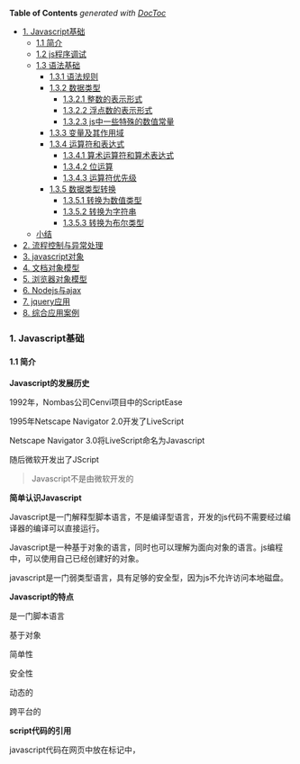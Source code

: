 <!-- START doctoc generated TOC please keep comment here to allow auto update -->
<!-- DON'T EDIT THIS SECTION, INSTEAD RE-RUN doctoc TO UPDATE -->
**Table of Contents**  *generated with [DocToc](https://github.com/thlorenz/doctoc)*

- [1. Javascript基础](#1-javascript%E5%9F%BA%E7%A1%80)
  - [1.1 简介](#11-%E7%AE%80%E4%BB%8B)
  - [1.2 js程序调试](#12-js%E7%A8%8B%E5%BA%8F%E8%B0%83%E8%AF%95)
  - [1.3 语法基础](#13-%E8%AF%AD%E6%B3%95%E5%9F%BA%E7%A1%80)
    - [1.3.1 语法规则](#131-%E8%AF%AD%E6%B3%95%E8%A7%84%E5%88%99)
    - [1.3.2 数据类型](#132-%E6%95%B0%E6%8D%AE%E7%B1%BB%E5%9E%8B)
      - [1.3.2.1 整数的表示形式](#1321-%E6%95%B4%E6%95%B0%E7%9A%84%E8%A1%A8%E7%A4%BA%E5%BD%A2%E5%BC%8F)
      - [1.3.2.2 浮点数的表示形式](#1322-%E6%B5%AE%E7%82%B9%E6%95%B0%E7%9A%84%E8%A1%A8%E7%A4%BA%E5%BD%A2%E5%BC%8F)
      - [1.3.2.3 js中一些特殊的数值常量](#1323-js%E4%B8%AD%E4%B8%80%E4%BA%9B%E7%89%B9%E6%AE%8A%E7%9A%84%E6%95%B0%E5%80%BC%E5%B8%B8%E9%87%8F)
    - [1.3.3 变量及其作用域](#133-%E5%8F%98%E9%87%8F%E5%8F%8A%E5%85%B6%E4%BD%9C%E7%94%A8%E5%9F%9F)
    - [1.3.4 运算符和表达式](#134-%E8%BF%90%E7%AE%97%E7%AC%A6%E5%92%8C%E8%A1%A8%E8%BE%BE%E5%BC%8F)
      - [1.3.4.1 算术运算符和算术表达式](#1341-%E7%AE%97%E6%9C%AF%E8%BF%90%E7%AE%97%E7%AC%A6%E5%92%8C%E7%AE%97%E6%9C%AF%E8%A1%A8%E8%BE%BE%E5%BC%8F)
      - [1.3.4.2 位运算](#1342-%E4%BD%8D%E8%BF%90%E7%AE%97)
      - [1.3.4.3 运算符优先级](#1343-%E8%BF%90%E7%AE%97%E7%AC%A6%E4%BC%98%E5%85%88%E7%BA%A7)
    - [1.3.5 数据类型转换](#135-%E6%95%B0%E6%8D%AE%E7%B1%BB%E5%9E%8B%E8%BD%AC%E6%8D%A2)
      - [1.3.5.1 转换为数值类型](#1351-%E8%BD%AC%E6%8D%A2%E4%B8%BA%E6%95%B0%E5%80%BC%E7%B1%BB%E5%9E%8B)
      - [1.3.5.2 转换为字符串](#1352-%E8%BD%AC%E6%8D%A2%E4%B8%BA%E5%AD%97%E7%AC%A6%E4%B8%B2)
      - [1.3.5.3 转换为布尔类型](#1353-%E8%BD%AC%E6%8D%A2%E4%B8%BA%E5%B8%83%E5%B0%94%E7%B1%BB%E5%9E%8B)
  - [小结](#%E5%B0%8F%E7%BB%93)
- [2. 流程控制与异常处理](#2-%E6%B5%81%E7%A8%8B%E6%8E%A7%E5%88%B6%E4%B8%8E%E5%BC%82%E5%B8%B8%E5%A4%84%E7%90%86)
- [3. javascript对象](#3-javascript%E5%AF%B9%E8%B1%A1)
- [4. 文档对象模型](#4-%E6%96%87%E6%A1%A3%E5%AF%B9%E8%B1%A1%E6%A8%A1%E5%9E%8B)
- [5. 浏览器对象模型](#5-%E6%B5%8F%E8%A7%88%E5%99%A8%E5%AF%B9%E8%B1%A1%E6%A8%A1%E5%9E%8B)
- [6. Nodejs与ajax](#6-nodejs%E4%B8%8Eajax)
- [7. jquery应用](#7-jquery%E5%BA%94%E7%94%A8)
- [8. 综合应用案例](#8-%E7%BB%BC%E5%90%88%E5%BA%94%E7%94%A8%E6%A1%88%E4%BE%8B)

<!-- END doctoc generated TOC please keep comment here to allow auto update -->

### 1. Javascript基础

#### 1.1 简介

**Javascript的发展历史**

1992年，Nombas公司Cenvi项目中的ScriptEase

1995年Netscape Navigator 2.0开发了LiveScript

Netscape Navigator 3.0将LiveScript命名为Javascript

随后微软开发出了JScript

> Javascript不是由微软开发的

**简单认识Javascript**

Javascript是一门解释型脚本语言，不是编译型语言，开发的js代码不需要经过编译器的编译可以直接运行。

Javascript是一种基于对象的语言，同时也可以理解为面向对象的语言。js编程中，可以使用自己已经创建好的对象。

javascript是一门弱类型语言，具有足够的安全型，因为js不允许访问本地磁盘。

**Javascript的特点**

是一门脚本语言

基于对象

简单性

安全性

动态的

跨平台的

**script代码的引用**

javascript代码在网页中放在<script></script>标记中，<script>标记不是自闭合标签，不能通过下面方式使用。

```html
<script src="" /><!-- 不能通过这种方式使用，<script>不是自闭合标签 -->
```

**js代码的引用方式有如下几种方式**

1. 放在html中的<script>标记中

```html
<script>
    function hello(){
        alert("hello!");
    }

    hello();
</script>
```

2. html中通过script标记的src属性导入外部的js文件

```html
<script src="../js/util.js"></script>
```

3. 嵌入到html标记中

```html
<body onload="alert('hello world!');"></body>
<input type="text" onblur="alert(this.value)" /> <!--表示在input失去焦点的时候弹出当前输入框的值-->
```

4. 可以在a标记中的href属性中通过javascript:的方式使用嵌入js代码

```html
<a href="javascript:alert('hello world,a标记');">弹出</a>
```

#### 1.2 js程序调试

1. alert调试

```html
<script>
    x = 10;
    alert(1);
    document.write("", +x);
    alert(2);
</script>
```
可以通过两个提示框的方式判断x的操作是否成功

alert会中断程序的执行，在当前的alert执行完成后才会继续执行后续语句

2. console调试

console.log不会中断程序的执行，它只是在控制台打印信息，不影响程序的执行。

console.assert():会判断一个表达式的真假，如果为假，则输出异常信息，并抛出异常

```html
<script>
    var result = 1;
    console.assert(result);
    var year = 2022;
    console.assert(year === 2028);
</script>
```

效果如下:

![console.assert调试抛出异常](./images/i1.png)

3. 断点调试

![chrome浏览器调试面板的功能按钮](./images/i2.png)

4. 在代码中添加debugger语句实现断点

在代码中添加debugger调试，注意在调试完成之后需要把该语句debugger删除掉

#### 1.3 语法基础

##### 1.3.1 语法规则

**标识符**

js中，为各种变量、函数、类等起的名字，就是标识符

**标识符的规则**

字母、数字、下划线、$组合而成

标识符不能以数字开头

大小写敏感，长度无限制

不能使用系统预留字、关键字

**注释**

注释有两种

// ：单行注释

/* */：多行注释

##### 1.3.2 数据类型

javascript中的数据类型主要包括三大类：

**基本类型**

数值、字符串、布尔类型

**引用类型**

也称为对象类型，如数组、Object

**特殊类型**

undefined、null

**typeof检测变量的数据类型**

未定义：undefined --- name除外，name在部分浏览器中是window的全局属性

布尔值：boolean

字符串：string

NaN、数值：number

数组、对象或null：object

function定义的函数、函数表达式、箭头函数等各种方式定义的函数：function

```html
<script>
    function sum(a, b) {
        return a + b;
    }
    const arr = [];
    const add = (a, b) => {
        return a + b;
    }
    const increase = function (a, b) {
        return a + b;
    }
    console.log("typeof 未定义的变量username:", typeof username); // undefined
    console.log("typeof 函数:", typeof sum); // function
    console.log("typeof 箭头函数:", typeof add); // function
    console.log("typeof 变量函数:", typeof increase); // function
    console.log("typeof undefined:", typeof undefined); // undefined
    console.log("typeof null:", typeof null); // object
    console.log("typeof 数组:", typeof arr); // object
    console.log("typeof NaN:", typeof NaN); // number
</script>
```

> 这里可以关注下window的属性，window的属性都不能直接作为普通的标识符使用，window下的全局变量很多，可以通过打印window属性来查看下。

数值型就是表示实数，即整数和浮点数
###### 1.3.2.1 整数的表示形式

**十进制整数**

0-9的10个阿拉伯数字表示，如0，10，15，-12

**八进制整数**

以0开头、由0-7的8个阿拉伯数字表示，如022，031

**十六进制整数**

以0x或者0X开头，由a-f6个字母以及0-9的10个数字表示，如0x12，0x26

###### 1.3.2.2 浮点数的表示形式

**十进制浮点数**

由数字和小数点组成: 12.3,123.5

**科学计数法**

较大的数会使用到科学计数法，如1.235e3表示1.235x10<sup>3</sup>或者1.235E2等

科学计数法中，e的前面可以是小数，但是e的后面只能是整数，表示乘方

在使用科学计数法中，e的前面没有数字是错误的使用方式，e的后面没有整数，也是错误的使用形式，如:

1.2e、E3等都是错误的使用方式

###### 1.3.2.3 js中一些特殊的数值常量

Infinity:表示无穷大的常量

NaN：非数值

Number.MIN_VALUE:可表示的最小数值

1. 字符串

2. 布尔值

只有两个值：true、false

3. Undefined

只有一个值：undefined

4. Null

只有一个值：null

**undefined和null的联系**

undefined和null的相等性判断,在非全等型判断的时候，它们两个是相等的，但是在全等型判断时它们两个是不等的。

```js
console.log(undefined == null); // true
console.log(undefined === null); // false
```

区别

1. null是javascript语言的关键字，undefined是js预定义的全局变量，不是关键字

2. 执行typeof运算，null返回的是object，undefined返回的是undefined

3. 两者在根据需要转换为字符串的时候，undefined会转为“undefined”，null会转为"null"

变量没有被赋值而被使用的时候，这个变量就会是一个undefined

一般情况下不会给一个变量赋值为undefined，但是有可能会给一个变量赋值为null

undefined是系统级别的，null为程序级别的

##### 1.3.3 变量及其作用域

js中，通过"use strict"定义为严格模式，严格模式下，变量必须先声明后使用个，否则报错。

作用域指变量的可见性，js中的作用域可分为全局作用域和局部作用域

js在非严格模式下，变量可以不先声明而直接使用，这样的变量是全局的作用域

js函数可以嵌套，在这种情况下，内部函数可以访问外部函数变量，但是外部函数不能访问内部函数的变量

```ts
function foo() {
    var x = 1;
    function bar() {
        var y = 2;
        console.log("内部函数访问外部函数的变量x:", x); // 1
    }
    bar();
    console.log("外部函数访问内部函数中的变量y:", y); // 会报错，y is not defined
}

foo();
```

![函数嵌套情况下内部函数可以访问外部函数变量反之但不行](./images/i3.png)

```js
function foo() {
    var x = 1;
    function bar() {
        var x = 2;
        console.log("内部函数bar中的x:", x); // 2
    }
    bar();
    console.log("外部函数中的x:", x); // 1
    
}
foo();
```

案例中，内部函数bar中重新定了变量x，所以在内部函数中的变量x和外部函数中的变量x是没有关系的，它们是两个独立的变量，所以最终的输出结果为内部的变量输出2，外部变量输出1.

但是如果内部函数bar中不是重新声明的变量x，而是直接给变量重新赋值，那么情况就不同了：

```js
function foo() {
    x = 1;
    function bar() {
        var x = 2;
        console.log("内部函数bar中的x:", x); // 2
    }
    bar();
    console.log("外部函数中的x:", x); // 2
    
}
foo();
```

该案例中，内部函数中是对变量x重新赋值了，这个变量在内部函数中没有定义，它会沿着原型链向外部寻找，在外部函数找到了定义，就改变了外部函数中变量x的值，所以内部函数和外部函数中的变量x的值都成了2.

这个时候，我又修改了下代码的执行顺序，我先执行外部函数的打印然后再执行内部函数：

```js
function foo() {
    x = 1;
    function bar() {
        x = 2;
        console.log("内部函数bar中的x:", x); // 2
    }
    console.log("外部函数中的x:", x); // 1
    bar();
}
foo();
```

最新的案例中，外部函数中的x仍旧是1，但是内部函数x是2.因为虽然内部函数可以访问外部函数的变量，且内部函数的变量也不是通过var声明的，但是我们需要注意执行顺序，先执行的外部函数，然后才去执行的内部函数，在执行了内部函数之后外部函数中的变量x才变成了2.所以最终的执行结果是外部函数的x为1，内部函数的x为2.

**js中没有块级作用域的概念**

块级作用域，即{}的作用域，js中没有块级作用域的概念。

如案例中for循环中定义了变量i和j，但是在for循环外部都访问到了这个变量。

```js
function baz() {
    for (var i = 0; i < 5; i++) { }
    console.log("i:", i); // 5
    var obj = {
        name: "Lily"
    };
    for (var attr in obj) {
        var j = 10;
    }
    console.log("j:", j); // 10
}
baz();
```

**变量提升**

会把变量的声明提升到函数顶部，但是赋值操作只有执行到了当前的语句行才会真正的赋值

##### 1.3.4 运算符和表达式

对各种数据进行加工的过程称为运算，表示各种不同运算的符号称为运算符，参与运算的数据称为操作数

**运算符的分类**

按照操作数的数量来分：一元运算符、二元运算符、三元运算符

按照功能划分：赋值运算符、算术运算符、关系运算符、逻辑运算符、位运算符、条件运算符等

**表达式**

由运算符和操作数按一定语法形式组成的符号序列

一个常量或者一个变量名字是最简单的表达式，其值就是该常量或者变量的值

表达式的值还可以用作其他表达式的操作数，形成复杂的表达式

###### 1.3.4.1 算术运算符和算术表达式

算术运算符完成数学中的加、减、乘、除四则运算

1. 单目运算符：有4个

+(加)、-(减)、++(自增)、--(自减)

2. 双目运算符：有5个

+(加)、-(减)、*(乘)、/(除)、%(取余、求余)

由算术运算符链接起来的表达式称为算术表达式

下面的案例都是表达式：

```js
var a = 10;
var b = a + 2;
var c = a + b;
```

> 表达式和语句有什么关系呢？

###### 1.3.4.2 位运算

###### 1.3.4.3 运算符优先级

![运算符优先级](./images/i4.png)

##### 1.3.5 数据类型转换

###### 1.3.5.1 转换为数值类型

有3个函数可以将非数值类型转换为数值类型

Number()、parseInt()、parseFloat()

Number()可以将任何类型的数据转换为数值，parseInt()和parseFloat()只能将字符转换为数值

**Number()的转换规则**

1. true和false，分别返回1和0

2. 如果是数字值，则原样返回

3. 如果是null，则返回0

4. 如果是undefined，返回NaN

5. 如果是字符串
    - 如果是字符串中只包含数字，则将其转换为十进制数值
    - 如果字符串中包含有效的十六进制如0xac，则将其转换为等值的十进制整数值；
    - 如果是空字符串，则返回0
    - 除上述之外的其他字符，则返回NaN

**parseInt()转换规则**

1. parseInt()可以使用第二个参数，表示基数

2. parseInt()在将字符串转换为数值时，更多的是看该字符串是否符合数值模式。它会忽略字符串前面的空格，直到找到第一个非空格字符

3. 如果第一个字符不是数字字符或者负号，parseInt()则会返回NaN

4. 如果第一个字符是数字字符，parseInt()会继续解析第2个字符，直到解析完所有的后续字符或者遇到了一个非数字字符

```js
var n1 = '1234hello';
console.log(parseInt(n1)); // 1234
var n2 = '12.3';
console.log(parseInt(n2)); // 12
```
5. 如果字符串中的第一个字符是数字字符，parseInt()能够自动识别出各种整数形式，如八进制、十进制还是十六进制

**parseFloat()函数转换规则**

与parseInt()转换规则类似


**parseFloat()和parseInt()的区别**

1. parseFloat()函数参数的第一个小数点是有效的，parseInt()函数参数的第一个小数点是无效字符

2. parseFloat()始终会忽略参数最前面的0，parseInt()不会忽略参数前面的0

> 浮点数没有八进制、十进制、十六进制等进制的概念

###### 1.3.5.2 转换为字符串

把数值转换为字符串有两种方式：

1. 使用toString()方法

toString()方法也可以指定基数参数

```js
var num = 10;
console.log("默认转换为十进制字符串:",num.toString()); // 10
console.log("指定转换为二进制字符串:", num.toString(2)); // 1010
console.log("指定转换为八进制字符串:", num.toString(8)); // 12
console.log("指定转换为十六进制字符串:", num.toString(16)); // a
```

> undefined和null不能通过toString()将其转换为字符串，因为undefined和null没有toString()方法

2. 使用函数String()

如果不确定要转换的值是否是undefined或null的时候，可以使用String()来进行转换，String()可以将任何类型的值转换为字符串,包括undefined和null

```js
var num2 = undefined;
var nl = null;
console.log("String(null)",String(nl)); // null
console.log("String(undefined):", String(num2)); // undefined
console.log("null.toString()",nl.toString()); // 异常，因为null没有toString()方法
console.log("undefined.toString():", num2.toString()); // 异常，undefined没有toString()方法
```

###### 1.3.5.3 转换为布尔类型

js中布尔类型只有两个值：true、false

1. 可以使用Boolean()函数将值转换为布尔类型

   各种数据类型与布尔类型的转换规则

   | 数据类型  | 转换为true                  | 转换为false |
   | --------- | --------------------------- | ----------- |
   | Boolean   | true                        | false       |
   | String    | 任何非空字符串              | 空字符串    |
   | Number    | 任何非0的数字值，包括无穷大 | 0和NaN      |
   | Object    | 任何非空对象                | null        |
   | Undefined |                             | undefined   |

   > 注意空字符串和带有空格的字符串，只含有一个空格字符的字符串不是空字符串


#### 1.4 动态内容生成和基本交互

##### 1.4.1 动态内容生成

通过document.write()可以动态生成内容

```js
var username = "Nicholas Zakas";
var age = 21;
var isStudent = true;
document.write("姓名:", username, '<br/>');
document.write("年龄:", age, '<br />');
document.write("是否为学生:", isStudent);
```

可以通过alert()、confirm()、prompt()与用户产生交互
##### 1.4.2 alert()

##### 1.4.3 confirm()

##### 1.4.4 prompt()

prompt():点击确定返回输入的值，点击取消返回null

```js
var age;
age = prompt("年龄:", "16");
if (age) {
    console.log("年龄为:", age);
} else {
    console.log("年龄保密",age);
}
```
#### 小结
**数据类型**

Javascript中的数据类型分为三大类:基本类型(数值型、字符串和布尔型)、引用类型(也称为对象类型)、特殊类型(undefined和null)

变量的作用域指变量的可见性。javascript中的变量作用域分为全局变量和局部变量。

一个完整的javascript程序由3部分组成:核心(ECMAScript)、浏览器对象模型(BOM)和文档对象模型(DOM)。

**以下变量具有全局的作用域**

所有定义在最外层的变量 --- 非函数体内部

未定义而直接赋值的变量

所有window对象的属性

**在函数体内通过var、let、const关键字定义的变量是局部作用域变量，只在函数内部生效**

### 2. 流程控制与异常处理
#### 2.1 流程控制

##### 2.1.1 分支结构

分支结构，就是根据条件选择程序流程的结构，语句有：

**if：单分支结构**

if(条件表达式){
    js语句
}

**if……else:双分支结构**

if(条件表达式){
    语句
}else {
    语句
}

**嵌套的if语句:嵌套结构**

if(条件表达式){
    语句
}else {
    if(条件表达式){
        语句
    }
}

**多选择if语句**

if(条件表达式){
    语句
}else if(条件表达式){
    语句
}else if(条件表达式){
    语句
}……

**switch语句**

switch(表达式){
    case 常量表达式1:
        语句1；
        [break;] // break可选，选了，直接跳出，否则继续执行
    case 常量表达式2:
        语句2;
        [break]
    ……
    default
        语句
        [break]
}

常量表达式的值可以是整数或者字符串

case后的常量值不能相同

case后的语句可以有多个语句，可以不用{}括起来

每种情况执行完成后，使用break跳出当前分支，否则会继续执行下一个分支 ---- break可选

default可选

case和default的顺序可以调整
##### 2.1.2 循环结构

#### 2.2 javascript异常处理

##### 2.2.1 javascript异常处理

javascript从ES3开始提供了异常处理机制

**js中的异常捕获机制**

1. try……catch语句：js中处理异常的标准方式

try{
    // 可能会发生异常的代码
}catch(err){
    // 发生错误执行的代码
}

```js
try{
    console.log(b);
    console.log("不要找我了，我不会输出的");
}catch(err){
    console.log("发生错误了");
    console.log(err);
}
// console.log(b);
console.log("try……catch执行后的代码");
```

执行异常捕获的一个优势是，当发生了异常后，异常后面的代码还会继续执行，如果不捕获异常，则异常后面的代码不会再继续执行，而是运行到异常部分程序终止。

虽然不捕获异常，浏览器也能够报错。

2. finally语句

finally语句和try……catch配合使用，无论有没有发生异常，finally中的语句都要执行。

比如在需要读取资源、读取缓冲区内容的时候，可能就会使用到finally语句。

try{
    // 可能会发生异常的语句
}catch(err){
    // 发生异常后执行的代码
}finally{
    // 无论是否发生异常，都要执行的代码
}

js中，如果有了finally语句，则catch语句可以省略，但是优秀的实践是永远带着catch语句。

##### 2.2.2 javascript的错误类型

javascript中共定义了7种错误类型

1. Error: 最基本的错误类型，其他的错误类型都是继承自这个类型

2. EvalError(eval错误)

    eval函数没有被正确的执行
3. RangeError:范围错误

    超出有效范围，比如使用数组时下标超界

4. ReferenceError:引用错误

    引用了一个不存在的变量

5. SyntaxError:语法错误

    解析代码时发生的语法错误

6. TypeError:类型错误

    变量或参数不是预期类型。比如对原始类型字符串、数值、布尔值类型时使用new操作符，就会抛出这种错误，因为new操作符的参数应该是一个构造函数。调用对象不存在的方法也会发生这种错误。

7. URLError:URL错误

    与url相关函数的参数不正确，主要是encodeURI()、decodeURI()、encodeURIComponent()、decodeURIComponent()、escape()、unescape()这6个url相关的函数

##### 2.2.3 使用throw主动抛出异常

1. 抛出javascript内置错误类型的对象

通过throw抛出异常后，异常后面的代码终止执行

```js
function foo(num){
    if(typeof num === "number"){
        return num * num;
    }else {
        throw new TypeError("类型错误，请传入一个数字");
    }
}
foo("12");
console.log("2223");
```

案例中通过throw抛出了异常后，那么抛出异常后的代码console.log("2223");是不会再被执行到的

2. 抛出自定义类型的错误对象

js中，也可以自定义错误类型，然后抛出自定义类型的错误对象，

如果要抛出自定义错误类型对象，只需要继承任何一个内置的错误类型即可，一般都是直接继承子Error。

```js
// throw抛出自定义错误类型对象
function MyError(message){
    this.message = message;
    this.name = "自定义类型错误对象";
}

MyError.prototype = new Error();
try{
    throw new MyError("注意：这是自定义错误类型");
}catch(err){
    console.log(err.message);
}
```

##### 2.2.4 异常处理事件

javascript的window对象有一个onerror属性，可以用来处理捕获异常事件。

window.onerror只能捕获系统异常，不能捕获自定义异常

window.onerror可以返回一个布尔值:
    当返回true:表示浏览器不需要再做额外的错误处理，也就是说浏览器不需要显示错误信息
    当返回fasle:浏览器会提示错误信息

当img标签的资源载入失败时，会调用onerror事件

```html
<script>
    function fun(obj){
        console.log("123");
        console.log("666",obj);
        obj.src="../images/img1.jpg";
    }

    window.onerror = function(msg,url,line){
        console.log("Error:"+ msg + "\n" + url + ":" + line);
        // return true
    }
    // console.log('异常捕获以后了');
</script>
<img src="https://p3-passport.byteimg.com/img/us~100x100.awebp" onerror="fun(this)" alt="">
```

在img资源调用失败时触发了onerror事件，然后替换为了默认图片

#### 2.3 函数

##### 2.3.1 什么是函数

函数是为了完成某个功能的一组语句，可以接收0或多个参数，并在功能完成后返回处理结果。

函数中的语句是独立的部分，不会在外部脚本执行时被执行，只有在函数被执行时才会执行。

##### 2.3.2 定义和调用函数

##### 2.3.3 函数的参数传递

#### 2.4 闭包

### 3. javascript对象

### 4. 文档对象模型

### 5. 浏览器对象模型

### 6. Nodejs与ajax

### 7. jquery应用

### 8. 综合应用案例